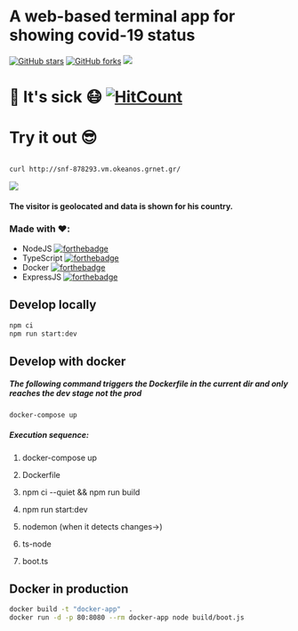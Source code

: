 
# A web-based terminal app for showing covid-19 status

[![GitHub stars](https://img.shields.io/github/stars/catman85/TermApp-Node-Typesript-Docker-Express?style=for-the-badge)](https://github.com/catman85/TermApp-Node-Typesript-Docker-Express/stargazers) [![GitHub forks](https://img.shields.io/github/forks/catman85/TermApp-Node-Typesript-Docker-Express?style=for-the-badge)](https://github.com/catman85/TermApp-Node-Typesript-Docker-Express/network) 
![ ](https://i.imgur.com/OxklHiU.png)

# 💉 It's sick  😷 [![HitCount](http://hits.dwyl.com/catman85/TermApp-Node-Typesript-Docker-Express.svg)](http://hits.dwyl.com/catman85/TermApp-Node-Typesript-Docker-Express) 

# Try it out 😎

```sh

curl http://snf-878293.vm.okeanos.grnet.gr/

```

![  ](https://i.imgur.com/VKI04BA.png)
#### The visitor is geolocated and data is shown for his country.

### Made with ❤️:

- NodeJS
[![forthebadge](https://forthebadge.com/images/badges/as-seen-on-tv.svg)](https://forthebadge.com)
- TypeScript
[![forthebadge](https://forthebadge.com/images/badges/made-with-typescript.svg)](https://forthebadge.com)
- Docker
[![forthebadge](https://forthebadge.com/images/badges/works-on-my-machine.svg)](https://forthebadge.com)
- ExpressJS
 [![forthebadge](https://forthebadge.com/images/badges/powered-by-black-magic.svg)](https://forthebadge.com)
  

## Develop locally

```sh
npm ci
npm run start:dev
```

## Develop with docker

##### The following command triggers the Dockerfile in the current dir and only reaches the dev stage not the prod

```sh
docker-compose up
```

  

##### Execution sequence:

1. docker-compose up

1. Dockerfile

1. npm ci --quiet && npm run build

1. npm run start:dev

1. nodemon (when it detects changes->)

1. ts-node 

1. boot.ts

 
## Docker in production

```sh
docker build -t "docker-app"  .
docker run -d -p 80:8080 --rm docker-app node build/boot.js
```
